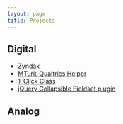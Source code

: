 ```yaml
---
layout: page
title: Projects
---
```


## <a id="digital"></a>Digital

* [Zyndax](http://github.com/rexmac/zyndax)
* [MTurk-Qualtrics Helper](/mturk)
* [1-Click Class](http://oneclickclass.com/)
* [jQuery Collapsible Fieldset plugin](http://github.com/rexmac/jquery-collapsibleFieldset)

## <a id="analog"></a>Analog
